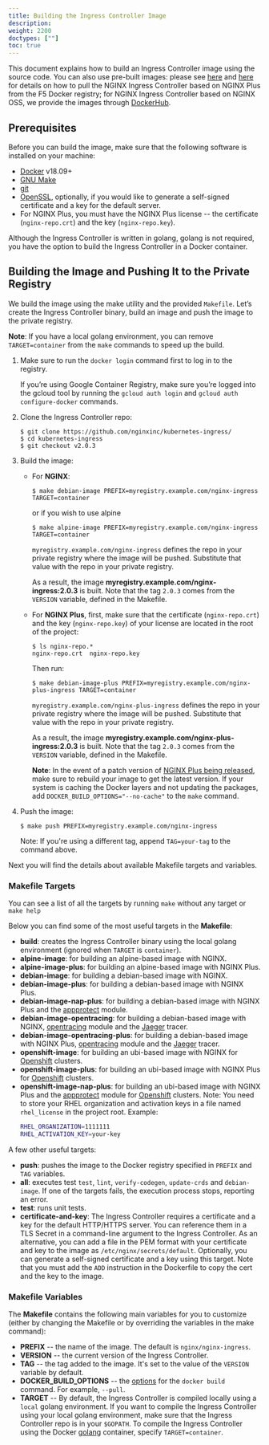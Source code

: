 ```yaml
---
title: Building the Ingress Controller Image
description: 
weight: 2200
doctypes: [""]
toc: true
---
```


This document explains how to build an Ingress Controller image using the source code. You can also use pre-built images: please see [here](/nginx-ingress-controller/installation/using-the-jwt-token-docker-secret) and [here](/nginx-ingress-controller/installation/pulling-ingress-controller-image) for details on how to pull the NGINX Ingress Controller based on NGINX Plus from the F5 Docker registry; for NGINX Ingress Controller based on NGINX OSS, we provide the images through [DockerHub](https://hub.docker.com/r/nginx/nginx-ingress/).

## Prerequisites

Before you can build the image, make sure that the following software is installed on your machine:
* [Docker](https://www.docker.com/products/docker) v18.09+
* [GNU Make](https://www.gnu.org/software/make/)
* [git](https://git-scm.com/)
* [OpenSSL](https://www.openssl.org/), optionally, if you would like to generate a self-signed certificate and a key for the default server.
* For NGINX Plus, you must have the NGINX Plus license -- the certificate (`nginx-repo.crt`) and the key (`nginx-repo.key`).

Although the Ingress Controller is written in golang, golang is not required, you have the option to build the Ingress Controller in a Docker container.

## Building the Image and Pushing It to the Private Registry

We build the image using the make utility and the provided `Makefile`. Let’s create the Ingress Controller binary, build an image and push the image to the private registry.

**Note**: If you have a local golang environment, you can remove `TARGET=container` from the `make` commands to speed up the build.

1. Make sure to run the `docker login` command first to log in to the registry.

   If you’re using Google Container Registry, make sure you’re logged into the gcloud tool by running the `gcloud auth login` and `gcloud auth configure-docker` commands.

1. Clone the Ingress Controller repo:
    ```
    $ git clone https://github.com/nginxinc/kubernetes-ingress/
    $ cd kubernetes-ingress
    $ git checkout v2.0.3
    ```

1. Build the image:
    * For **NGINX**:
      ```
      $ make debian-image PREFIX=myregistry.example.com/nginx-ingress TARGET=container
      ```
      or if you wish to use alpine
      ```
      $ make alpine-image PREFIX=myregistry.example.com/nginx-ingress TARGET=container
      ```
      `myregistry.example.com/nginx-ingress` defines the repo in your private registry where the image will be pushed. Substitute that value with the repo in your private registry.

      As a result, the image **myregistry.example.com/nginx-ingress:2.0.3** is built. Note that the tag `2.0.3` comes from the `VERSION` variable, defined in the Makefile.

    * For **NGINX Plus**, first, make sure that the certificate (`nginx-repo.crt`) and the key (`nginx-repo.key`) of your license are located in the root of the project:
      ```
      $ ls nginx-repo.*
      nginx-repo.crt  nginx-repo.key
      ```
      Then run:
      ```
      $ make debian-image-plus PREFIX=myregistry.example.com/nginx-plus-ingress TARGET=container
      ```
      `myregistry.example.com/nginx-plus-ingress` defines the repo in your private registry where the image will be pushed. Substitute that value with the repo in your private registry.

      As a result, the image **myregistry.example.com/nginx-plus-ingress:2.0.3** is built. Note that the tag `2.0.3` comes from the `VERSION` variable, defined in the Makefile.

      **Note**: In the event of a patch version of [NGINX Plus being released](/nginx/releases/), make sure to rebuild your image to get the latest version. If your system is caching the Docker layers and not updating the packages, add `DOCKER_BUILD_OPTIONS="--no-cache"` to the `make` command.

1. Push the image:
    ```
    $ make push PREFIX=myregistry.example.com/nginx-ingress
    ```
    Note: If you're using a different tag, append `TAG=your-tag` to the command above.

Next you will find the details about available Makefile targets and variables.

### Makefile Targets

You can see a list of all the targets by running `make` without any target or `make help`

Below you can find some of the most useful targets in the **Makefile**:
* **build**: creates the Ingress Controller binary using the local golang environment (ignored when `TARGET` is `container`).
* **alpine-image**: for building an alpine-based image with NGINX.
* **alpine-image-plus**: for building an alpine-based image with NGINX Plus.
* **debian-image**: for building a debian-based image with NGINX.
* **debian-image-plus**: for building a debian-based image with NGINX Plus.
* **debian-image-nap-plus**: for building a debian-based image with NGINX Plus and the [appprotect](/nginx-app-protect/) module.
* **debian-image-opentracing**: for building a debian-based image with NGINX, [opentracing](https://github.com/opentracing-contrib/nginx-opentracing) module and the [Jaeger](https://www.jaegertracing.io/) tracer.
* **debian-image-opentracing-plus**: for building a debian-based image with NGINX Plus, [opentracing](https://github.com/opentracing-contrib/nginx-opentracing) module and the [Jaeger](https://www.jaegertracing.io/) tracer.
* **openshift-image**: for building an ubi-based image with NGINX for [Openshift](https://www.openshift.com/) clusters.
* **openshift-image-plus**: for building an ubi-based image with NGINX Plus for [Openshift](https://www.openshift.com/) clusters.
* **openshift-image-nap-plus**: for building an ubi-based image with NGINX Plus and the [appprotect](/nginx-app-protect/) module for [Openshift](https://www.openshift.com/) clusters.
Note: You need to store your RHEL organization and activation keys in a file named `rhel_license` in the project root. Example:
  ```bash
  RHEL_ORGANIZATION=1111111
  RHEL_ACTIVATION_KEY=your-key
  ```

A few other useful targets:
* **push**: pushes the image to the Docker registry specified in `PREFIX` and `TAG` variables.
* **all**: executes test `test`, `lint`, `verify-codegen`, `update-crds` and `debian-image`. If one of the targets fails, the execution process stops, reporting an error.
* **test**: runs unit tests.
* **certificate-and-key**: The Ingress Controller requires a certificate and a key for the default HTTP/HTTPS server. You can reference them in a TLS Secret in a command-line argument to the Ingress Controller. As an alternative, you can add a file in the PEM format with your certificate and key to the image as `/etc/nginx/secrets/default`. Optionally, you can generate a self-signed certificate and a key using this target. Note that you must add the `ADD` instruction in the Dockerfile to copy the cert and the key to the image.

### Makefile Variables

The **Makefile** contains the following main variables for you to customize (either by changing the Makefile or by overriding the variables in the make command):
* **PREFIX** -- the name of the image. The default is `nginx/nginx-ingress`.
* **VERSION** -- the current version of the Ingress Controller.
* **TAG** -- the tag added to the image. It's set to the value of the `VERSION` variable by default.
* **DOCKER_BUILD_OPTIONS** -- the [options](https://docs.docker.com/engine/reference/commandline/build/#options) for the `docker build` command. For example, `--pull`.
* **TARGET** -- By default, the Ingress Controller is compiled locally using a `local` golang environment. If you want to compile the Ingress Controller using your local golang environment, make sure that the Ingress Controller repo is in your `$GOPATH`. To compile the Ingress Controller using the Docker [golang](https://hub.docker.com/_/golang/) container, specify `TARGET=container`.
